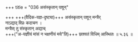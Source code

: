 +++
title = "036 असंस्कृतान् पशून्"

+++
+++(वैदिक-यज्ञ-दृष्ट्या)+++ असंस्कृतान् पशून् मन्त्रैर्  
नाऽद्याद् विप्रः कदाचन ।  
मन्त्रैस् तु संस्कृतान् अद्याच्  
+++("अ-यज्ञीयं मांसं न भक्षणीयं मये"ति)+++ छाश्वतं विधिम् आस्थितः  ॥ ५.३६ ॥